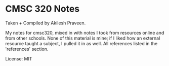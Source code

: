 # CMSC 320 Notes

Taken + Compiled by Akilesh Praveen.

My notes for cmsc320, mixed in with notes I took from resources online and from other schools. None of this material is mine; if I liked how an external resource taught a subject, I pulled it in as well. All references listed in the 'references' section.

License: MIT
